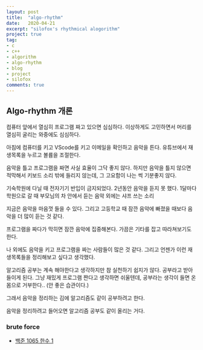 ```yaml
---
layout: post
title:  "algo-rhythm"
date:   2020-04-21
excerpt: "silofox's rhythmical alogorithm"
project: true
tag:
- c
- c++
- algorithm
- algo-rhythm
- blog
- project
- silofox
comments: true
---
```


## Algo-rhythm 개론

컴퓨터 앞에서 열심히 프로그램 짜고 있으면 심심하다. 이상하게도 고민하면서 머리를 열심히 굴리는 와중에도 심심하다.

아침에 컴퓨터를 키고 VScode를 키고 이메일을 확인하고 음악을 튼다. 유튜브에서 재생목록을 누르고 볼륨을 조절한다.

음악을 틀고 프로그램을 짜면 사실 효율이 그닥 좋지 않다. 하지만 음악을 틀지 않으면 적막해서 키보드 소리 밖에 들리지 않는데, 그 고요함이 나는 썩 기분좋지 않다.

기숙학원에 다닐 때 전자기기 반입이 금지되었다.  2년동안 음악을 듣지 못 했다. 1달마다 학원으로 갈 때 부모님의 차 안에서 듣는 음악 외에는 샤프 쓰는 소리

지금은 음악을 마음껏 들을 수 있다. 그리고 고등학교 때 잠깐 음악에 빠졌을 때보다 음악을 더 많이 듣는 것 같다.

프로그램을 짜다가 막히면 잠깐 음악에 집중해본다. 가끔은 기타를 잡고 따라쳐보기도 한다.

나 외에도 음악을 키고 프로그램을 짜는 사람들이 많은 것 같다. 그리고 언젠가 이런 재생목록들을 정리해보고 싶다고 생각했다.

알고리즘 공부는 계속 해야한다고 생각하지만 참 실천하기 쉽지가 않다. 공부라고 받아들이게 된다.
그냥 재밌게 프로그램 짠다고 생각하면 쉬울텐데, 공부라는 생각이 들면 온 몸으로 거부한다.. (안 좋은 습관이다.)

그래서 음악을 정리하는 김에 알고리즘도 같이 공부하려고 한다.

음악을 정리하려고 들어오면 알고리즘 공부도 같이 올리는 거다.


### brute force
- [백준 1065 한수 1](https://silofox.github.io//algorhythm-baekjoon-1065-1/)